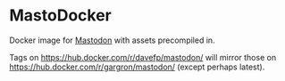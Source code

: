 # MastoDocker

Docker image for [Mastodon](https://github.com/tootsuite/mastodon) with assets precompiled in.

Tags on https://hub.docker.com/r/davefp/mastodon/ will mirror those on https://hub.docker.com/r/gargron/mastodon/ (except perhaps latest).
